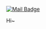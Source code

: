 [![Mail Badge](https://img.shields.io/badge/-weiyiding0@gmail.com-c14438?style=flat&logo=Gmail&logoColor=white&link=mailto:weiyiding0@gmail.com)](mailto:weiyiding0@gmail.com)

Hi~
